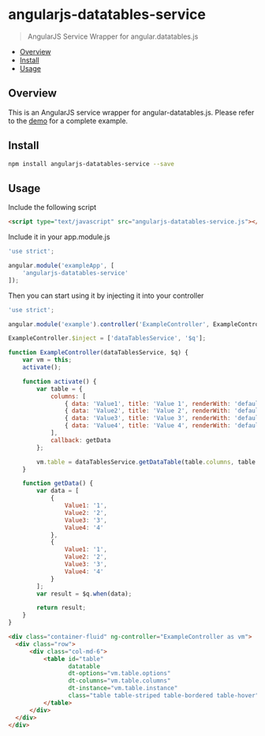 # angularjs-datatables-service

> AngularJS Service Wrapper for angular.datatables.js

* [Overview](#overview)
* [Install](#install)
* [Usage](#usage)

<a name="overview"></a>
## Overview
This is an AngularJS service wrapper for angular-datatables.js. Please refer to the [demo](https://jmoceri34.github.io/angularjs-datatables-service/) for a complete example.

<a name="install"></a>
## Install
```sh
npm install angularjs-datatables-service --save
```

<a name="usage"></a>
## Usage
Include the following script
```html
<script type="text/javascript" src="angularjs-datatables-service.js"></script>
```

Include it in your app.module.js

```js
'use strict';

angular.module('exampleApp', [
    'angularjs-datatables-service'
]);
```

Then you can start using it by injecting it into your controller

```js
'use strict';

angular.module('example').controller('ExampleController', ExampleController);

ExampleController.$inject = ['dataTablesService', '$q'];

function ExampleController(dataTablesService, $q) {
    var vm = this;
    activate();

    function activate() {
        var table = {
            columns: [
                { data: 'Value1', title: 'Value 1', renderWith: 'default' },
                { data: 'Value2', title: 'Value 2', renderWith: 'default' },
                { data: 'Value3', title: 'Value 3', renderWith: 'default' },
                { data: 'Value4', title: 'Value 4', renderWith: 'default' }
            ],
            callback: getData
        };

        vm.table = dataTablesService.getDataTable(table.columns, table.options, table.callback, table.dom, table.buttons);
    }

    function getData() {
        var data = [
            {
                Value1: '1',
                Value2: '2',
                Value3: '3',
                Value4: '4'
            },
            {
                Value1: '1',
                Value2: '2',
                Value3: '3',
                Value4: '4'
            }
        ];
        var result = $q.when(data);

        return result;
    }
}
```
```html
<div class="container-fluid" ng-controller="ExampleController as vm">
  <div class="row">
      <div class="col-md-6">
          <table id="table"
                 datatable
                 dt-options="vm.table.options"
                 dt-columns="vm.table.columns"
                 dt-instance="vm.table.instance"
                 class="table table-striped table-bordered table-hover">
          </table>
      </div>
  </div>
</div>

```
